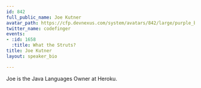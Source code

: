 ```yaml
---
id: 842
full_public_name: Joe Kutner
avatar_path: https://cfp.devnexus.com/system/avatars/842/large/purple_bowtie_small.jpg?1510840624
twitter_name: codefinger
events:
- :id: 1658
  :title: What the Struts?
title: Joe Kutner
layout: speaker_bio

---
```

Joe is the Java Languages Owner at Heroku.